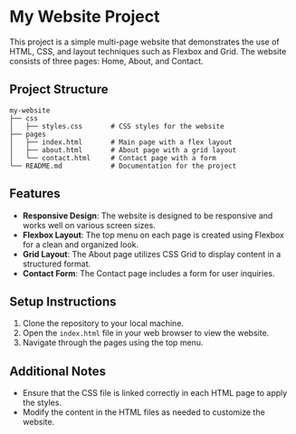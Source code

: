 # My Website Project

This project is a simple multi-page website that demonstrates the use of HTML, CSS, and layout techniques such as Flexbox and Grid. The website consists of three pages: Home, About, and Contact.

## Project Structure

```
my-website
├── css
│   ├── styles.css       # CSS styles for the website
├── pages
│   ├── index.html       # Main page with a flex layout
│   ├── about.html       # About page with a grid layout
│   └── contact.html     # Contact page with a form
└── README.md            # Documentation for the project
```

## Features

- **Responsive Design**: The website is designed to be responsive and works well on various screen sizes.
- **Flexbox Layout**: The top menu on each page is created using Flexbox for a clean and organized look.
- **Grid Layout**: The About page utilizes CSS Grid to display content in a structured format.
- **Contact Form**: The Contact page includes a form for user inquiries.

## Setup Instructions

1. Clone the repository to your local machine.
2. Open the `index.html` file in your web browser to view the website.
3. Navigate through the pages using the top menu.

## Additional Notes

- Ensure that the CSS file is linked correctly in each HTML page to apply the styles.
- Modify the content in the HTML files as needed to customize the website.